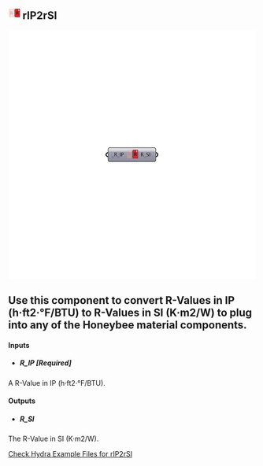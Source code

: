 ## ![](../../images/icons/rIP2rSI.png) rIP2rSI

![](../../images/components/rIP2rSI.png)

Use this component to convert R-Values in IP (h·ft2·°F/BTU) to R-Values in SI (K·m2/W) to plug into any of the Honeybee material components.
 -
 

#### Inputs
* ##### R_IP [Required]
A R-Value in IP (h·ft2·°F/BTU).

#### Outputs
* ##### R_SI
The R-Value in SI (K·m2/W).


[Check Hydra Example Files for rIP2rSI](https://hydrashare.github.io/hydra/index.html?keywords=Ladybug_rIP2rSI)